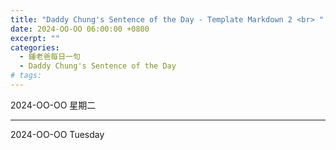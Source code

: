 ```yaml
---
title: "Daddy Chung's Sentence of the Day - Template Markdown 2 <br> "
date: 2024-OO-OO 06:00:00 +0800
excerpt: ""
categories:
  - 鍾老爸每日一句
  - Daddy Chung's Sentence of the Day
# tags:
---
```


2024-OO-OO 星期二

> 

---

2024-OO-OO Tuesday

> 